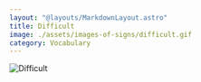 ```yaml
---
layout: "@layouts/MarkdownLayout.astro"
title: Difficult
image: ./assets/images-of-signs/difficult.gif
category: Vocabulary
---
```


![Difficult](@signs/difficult.gif)
